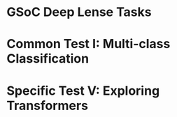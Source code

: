# GSoC Deep Lense Tasks

# Common Test I: Multi-class Classification

# Specific Test V: Exploring Transformers